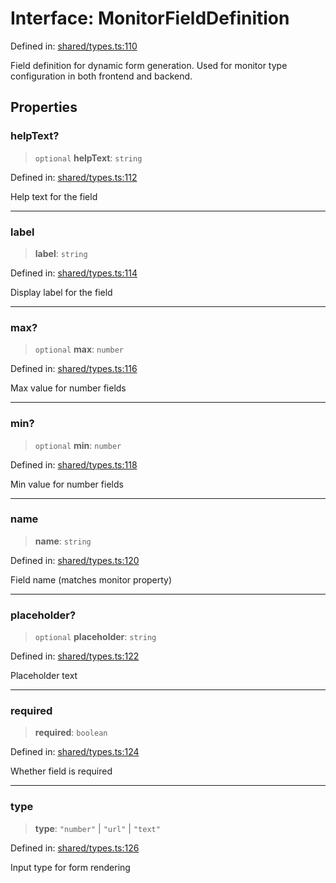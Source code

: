 # Interface: MonitorFieldDefinition

Defined in: [shared/types.ts:110](https://github.com/Nick2bad4u/Uptime-Watcher/blob/2a45eeb1723f8f7089001af2c92aa07d82dfe7e4/shared/types.ts#L110)

Field definition for dynamic form generation.
Used for monitor type configuration in both frontend and backend.

## Properties

### helpText?

> `optional` **helpText**: `string`

Defined in: [shared/types.ts:112](https://github.com/Nick2bad4u/Uptime-Watcher/blob/2a45eeb1723f8f7089001af2c92aa07d82dfe7e4/shared/types.ts#L112)

Help text for the field

***

### label

> **label**: `string`

Defined in: [shared/types.ts:114](https://github.com/Nick2bad4u/Uptime-Watcher/blob/2a45eeb1723f8f7089001af2c92aa07d82dfe7e4/shared/types.ts#L114)

Display label for the field

***

### max?

> `optional` **max**: `number`

Defined in: [shared/types.ts:116](https://github.com/Nick2bad4u/Uptime-Watcher/blob/2a45eeb1723f8f7089001af2c92aa07d82dfe7e4/shared/types.ts#L116)

Max value for number fields

***

### min?

> `optional` **min**: `number`

Defined in: [shared/types.ts:118](https://github.com/Nick2bad4u/Uptime-Watcher/blob/2a45eeb1723f8f7089001af2c92aa07d82dfe7e4/shared/types.ts#L118)

Min value for number fields

***

### name

> **name**: `string`

Defined in: [shared/types.ts:120](https://github.com/Nick2bad4u/Uptime-Watcher/blob/2a45eeb1723f8f7089001af2c92aa07d82dfe7e4/shared/types.ts#L120)

Field name (matches monitor property)

***

### placeholder?

> `optional` **placeholder**: `string`

Defined in: [shared/types.ts:122](https://github.com/Nick2bad4u/Uptime-Watcher/blob/2a45eeb1723f8f7089001af2c92aa07d82dfe7e4/shared/types.ts#L122)

Placeholder text

***

### required

> **required**: `boolean`

Defined in: [shared/types.ts:124](https://github.com/Nick2bad4u/Uptime-Watcher/blob/2a45eeb1723f8f7089001af2c92aa07d82dfe7e4/shared/types.ts#L124)

Whether field is required

***

### type

> **type**: `"number"` \| `"url"` \| `"text"`

Defined in: [shared/types.ts:126](https://github.com/Nick2bad4u/Uptime-Watcher/blob/2a45eeb1723f8f7089001af2c92aa07d82dfe7e4/shared/types.ts#L126)

Input type for form rendering
